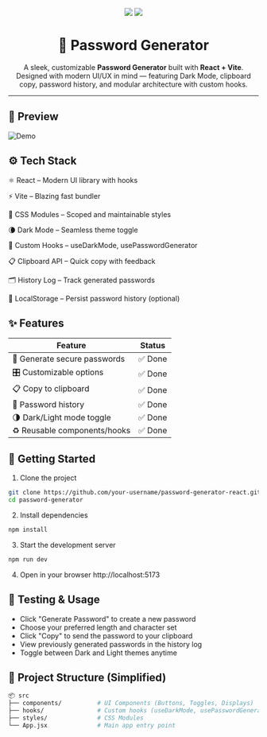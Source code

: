 <p align="center">
  <img src="https://img.shields.io/badge/React-19.1.0-blue?style=for-the-badge&logo=react" />
  <img src="https://img.shields.io/badge/Vite-6.3.5-purple?style=for-the-badge&logo=vite" />
  
</p>

<h1 align="center">🔐 Password Generator</h1>
<p align="center">
  A sleek, customizable <strong>Password Generator</strong> built with <strong>React + Vite</strong>.<br />
  Designed with modern UI/UX in mind — featuring Dark Mode, clipboard copy, password history, and modular architecture with custom hooks.
</p>

---

## 📸 Preview

![Demo](./assets/gif/demo.gif)


## ⚙️ Tech Stack

⚛️ React – Modern UI library with hooks

⚡ Vite – Blazing fast bundler

🎨 CSS Modules – Scoped and maintainable styles

🌘 Dark Mode – Seamless theme toggle

🧠 Custom Hooks – useDarkMode, usePasswordGenerator

📋 Clipboard API – Quick copy with feedback

🗂️ History Log – Track generated passwords

💾 LocalStorage – Persist password history (optional)

## ✨ Features
| Feature                      | Status  |
| ---------------------------- | ------- |
| 🔐 Generate secure passwords | ✅ Done |
| 🎛️ Customizable options     | ✅ Done |
| 📋 Copy to clipboard         | ✅ Done |
| 📜 Password history          | ✅ Done |
| 🌗 Dark/Light mode toggle    | ✅ Done |
| ♻️ Reusable components/hooks | ✅ Done |

## 🔧 Getting Started
1. Clone the project
```bash
git clone https://github.com/your-username/password-generator-react.git
cd password-generator
```
2. Install dependencies
```bash
npm install
```
3. Start the development server
```bash
npm run dev
```
4. Open in your browser
http://localhost:5173

## 🧪 Testing & Usage
- Click "Generate Password" to create a new password
- Choose your preferred length and character set
- Click "Copy" to send the password to your clipboard
- View previously generated passwords in the history log
- Toggle between Dark and Light themes anytime

## 📁 Project Structure (Simplified)
```bash
📦 src
├── components/          # UI Components (Buttons, Toggles, Displays)
├── hooks/               # Custom hooks (useDarkMode, usePasswordGenerator)
├── styles/              # CSS Modules
└── App.jsx              # Main app entry point
```


